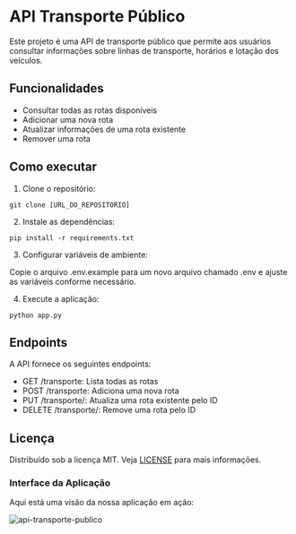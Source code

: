 # API Transporte Público

Este projeto é uma API de transporte público que permite aos usuários consultar informações sobre linhas de transporte, horários e lotação dos veículos.

## Funcionalidades

- Consultar todas as rotas disponíveis
- Adicionar uma nova rota
- Atualizar informações de uma rota existente
- Remover uma rota

## Como executar

1. Clone o repositório:

```
git clone [URL_DO_REPOSITORIO]
```

2. Instale as dependências:

```
pip install -r requirements.txt
```

3. Configurar variáveis de ambiente:

Copie o arquivo .env.example para um novo arquivo chamado .env e ajuste as variáveis conforme necessário.

4. Execute a aplicação:

```
python app.py
```

## Endpoints

A API fornece os seguintes endpoints:

- GET /transporte: Lista todas as rotas
- POST /transporte: Adiciona uma nova rota
- PUT /transporte/<id>: Atualiza uma rota existente pelo ID
- DELETE /transporte/<id>: Remove uma rota pelo ID

## Licença

Distribuído sob a licença MIT. Veja [LICENSE](LICENSE) para mais informações.

### Interface da Aplicação

Aqui está uma visão da nossa aplicação em ação:

![api-transporte-publico](https://github.com/SheylaSilvana/api-transporte-publico/assets/57454583/1d719855-5288-4f54-81f1-368bc56de19f)


